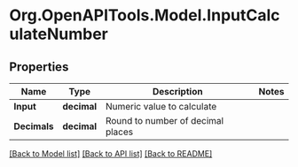 # Org.OpenAPITools.Model.InputCalculateNumber
## Properties

Name | Type | Description | Notes
------------ | ------------- | ------------- | -------------
**Input** | **decimal** | Numeric value to calculate | 
**Decimals** | **decimal** | Round to number of decimal places | 

[[Back to Model list]](../README.md#documentation-for-models) [[Back to API list]](../README.md#documentation-for-api-endpoints) [[Back to README]](../README.md)

